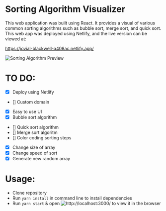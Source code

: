 # Sorting Algorithm Visualizer

This web application was built using React. It provides a visual of various common sorting algorithms such as bubble sort, merge sort, and quick sort. This web app was deployed using Netlify, and the live version can be viewed at:

https://jovial-blackwell-a408ac.netlify.app/

![Sorting Algorithm Preview](https://github.com/alyssadicarlo/sorting-visualizer/tree/main/src/Assets/preview.png?raw=true)

# TO DO:

- [x] Deploy using Netlify
- [] Custom domain
- [x] Easy to use UI
- [x] Bubble sort algorithm
- [] Quick sort algorithm
- [] Merge sort algoritm
- [] Color coding sorting steps
- [x] Change size of array
- [x] Change speed of sort
- [x] Generate new random array

# Usage:

- Clone repository
- Run `yarn install` in command line to install dependencies
- Run `yarn start` & open ![http://localhost:3000/](http://localhost:3000/) to view it in the browser